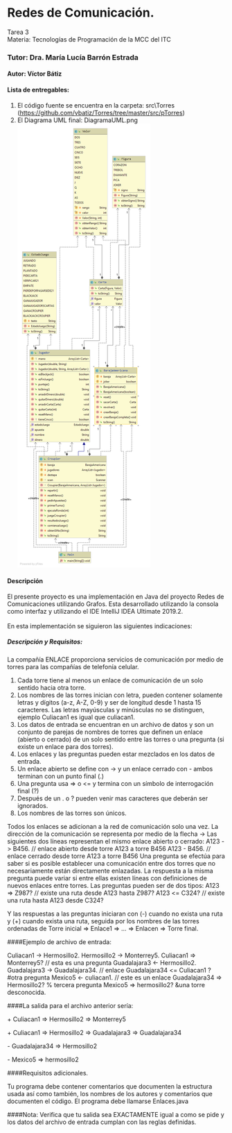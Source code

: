 # Redes de Comunicación.
Tarea 3<br>
Materia: Tecnologías de Programación de la MCC del ITC
<br>
### Tutor: Dra. María Lucía Barrón Estrada ##

#### Autor: Víctor Bátiz

#### Lista de entregables:
1. El código fuente se encuentra en la carpeta: src\Torres (https://github.com/vbatiz/Torres/tree/master/src/pTorres)
2. El Diagrama UML final: DiagramaUML.png 
![alt text](https://github.com/vbatiz/BlackjackMV/blob/master/DiagramaUML.png)

#### Descripción
El presente proyecto es una implementación en Java del proyecto Redes de Comunicaciones utilizando Grafos. Esta desarrollado utilizando la consola como interfaz y utilizando el IDE IntelliJ IDEA Ultimate 2019.2.
<br><br>
En esta implementación se siguieron las siguientes indicaciones:
##### Descripción y Requisitos:
La compañía ENLACE proporciona servicios de comunicación por medio de torres para las compañías de telefonía celular.
1. Cada torre tiene al menos un enlace de comunicación de un solo sentido hacia otra torre. 
2. Los nombres de las torres inician con letra, pueden contener solamente letras y dígitos (a-z, A-Z, 0-9) y ser de longitud desde 1 hasta 15 caracteres. Las letras mayúsculas y minúsculas no se distinguen, ejemplo Culiacan1 es igual que culiacan1.
3. Los datos de entrada se encuentran en un archivo de datos y son un conjunto de parejas de nombres de torres que definen un enlace (abierto o cerrado) de un solo sentido entre las torres o una pregunta (si existe un enlace para dos torres).
4. Los enlaces y las preguntas pueden estar mezclados en los datos de entrada.
5. Un enlace abierto se define con -> y un enlace cerrado con - ambos terminan con un punto final (.)
6. Una pregunta usa => o <= y termina con un símbolo de interrogación final (?)
7. Después de un . o ? pueden venir mas caracteres que deberán ser ignorados.
8. Los nombres de las torres son únicos.

Todos los enlaces se adicionan a la red de comunicación solo una vez. La dirección de la comunicación se representa por medio de la flecha -> Las siguientes dos líneas representan el mismo enlace abierto o cerrado:
A123 -> B456. // enlace abierto desde torre A123 a torre B456
A123 - B456. // enlace cerrado desde torre A123 a torre B456
Una pregunta se efectúa para saber si es posible establecer una comunicación entre dos torres que no necesariamente están directamente enlazadas. La respuesta a la misma pregunta puede variar si entre ellas existen líneas con definiciones de nuevos enlaces entre torres. Las preguntas pueden ser de dos tipos:
A123 => Z987? // existe una ruta desde A123 hasta Z987?
A123 <= C324? // existe una ruta hasta A123 desde C324?

Y las respuestas a las preguntas iniciaran con (-) cuando no exista una ruta y (+) cuando exista una ruta, seguida por los nombres de las torres ordenadas de Torre inicial => Enlace1 => … => Enlacen => Torre final.

####Ejemplo de archivo de entrada:

Culiacan1 -> Hermosillo2.
Hermosillo2 -> Monterrey5.
Culiacan1 => Monterrey5? // esta es una pregunta
Guadalajara3 <- Hermosillo2.
Guadalajara3 -> Guadalajara34. // enlace
Guadalajara34 <= Culiacan1 ? #otra pregunta
Mexico5 <- culiacan1. // este es un enlace
Guadalajara34 => Hermosillo2? % tercera pregunta
Mexico5 => hermosillo2? &una torre desconocida.

####La salida para el archivo anterior sería:

\+ Culiacan1 => Hermosillo2 => Monterrey5

\+ Culiacan1 => Hermosillo2 => Guadalajara3 => Guadalajara34

\- Guadalajara34 => Hermosillo2

\- Mexico5 => hermosillo2

####Requisitos adicionales.

Tu programa debe contener comentarios que documenten la estructura usada así como también, los nombres de los autores y comentarios que documenten el código.
El programa debe llamarse Enlaces.java

####Nota: 
Verifica que tu salida sea EXACTAMENTE igual a como se pide y los datos del archivo de entrada cumplan con las reglas definidas.
<br>
